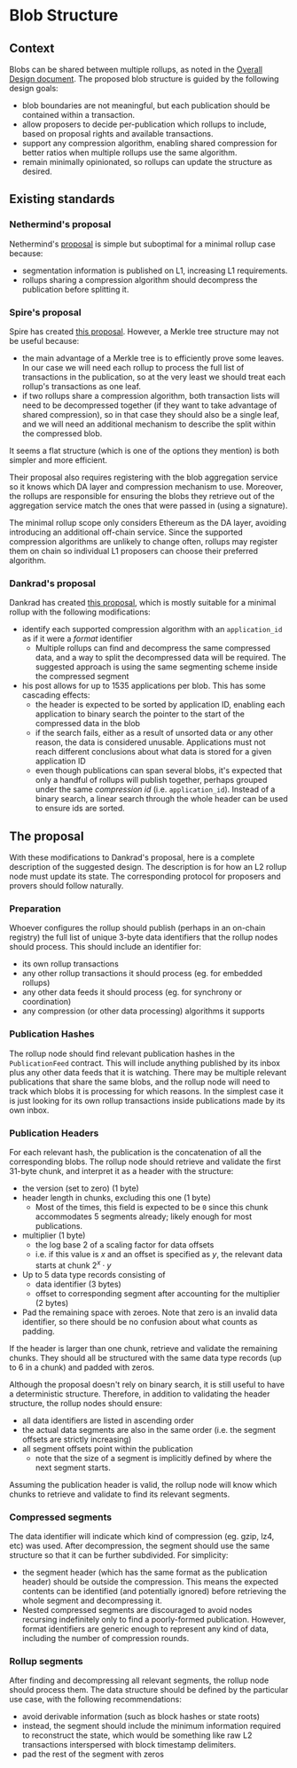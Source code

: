 # Blob Structure

## Context

Blobs can be shared between multiple rollups, as noted in the [Overall Design document](./Overall%20Design.md). The proposed blob structure is guided by the following design goals:

- blob boundaries are not meaningful, but each publication should be contained within a transaction.
- allow proposers to decide per-publication which rollups to include, based on proposal rights and available transactions.
- support any compression algorithm, enabling shared compression for better ratios when multiple rollups use the same algorithm.
- remain minimally opinionated, so rollups can update the structure as desired.


## Existing standards

### Nethermind's proposal

Nethermind's [proposal](https://hackmd.io/@linoscope/blob-sharing-for-based-rollups) is simple but suboptimal for a minimal rollup case because:

- segmentation information is published on L1, increasing L1 requirements.
- rollups sharing a compression algorithm should decompress the publication before splitting it.

### Spire's proposal

Spire has created [this proposal](https://paragraph.xyz/@spire/shared-blob-compression). However, a Merkle tree structure may not be useful because:

- the main advantage of a Merkle tree is to efficiently prove some leaves. In our case we will need each rollup to process the full list of transactions in the publication, so at the very least we should treat each rollup's transactions as one leaf.
- if two rollups share a compression algorithm, both transaction lists will need to be decompressed together (if they want to take advantage of shared compression), so in that case they should also be a single leaf, and we will need an additional mechanism to describe the split within the compressed blob.

It seems a flat structure (which is one of the options they mention) is both simpler and more efficient.

Their proposal also requires registering with the blob aggregation service so it knows which DA layer and compression mechanism to use. Moreover, the rollups are responsible for ensuring the blobs they retrieve out of the aggregation service match the ones that were passed in (using a signature).

The minimal rollup scope only considers Ethereum as the DA layer, avoiding introducing an additional off-chain service. Since the supported compression algorithms are unlikely to change often, rollups may register them on chain so individual L1 proposers can choose their preferred algorithm.

### Dankrad's proposal

Dankrad has created [this proposal](https://ethresear.ch/t/suggested-format-for-shard-blob-header/9996), which is mostly suitable for a minimal rollup with the following modifications:

- identify each supported compression algorithm with an `application_id` as if it were a _format_ identifier
    - Multiple rollups can find and decompress the same compressed data, and a way to split the decompressed data will be required. The suggested approach is using the same segmenting scheme inside the compressed segment
- his post allows for up to 1535 applications per blob. This has some cascading effects:
    - the header is expected to be sorted by application ID, enabling each application to binary search the pointer to the start of the compressed data in the blob
    - if the search fails, either as a result of unsorted data or any other reason, the data is considered unusable. Applications must not reach different conclusions about what data is stored for a given application ID
    - even though publications can span several blobs, it's expected that only a handful of rollups will publish together, perhaps grouped under the same _compression id_ (i.e. `application_id`). Instead of a binary search, a linear search through the whole header can be used to ensure ids are sorted.


## The proposal

With these modifications to Dankrad's proposal, here is a complete description of the suggested design. The description is for how an L2 rollup node must update its state. The corresponding protocol for proposers and provers should follow naturally.

### Preparation

Whoever configures the rollup should publish (perhaps in an on-chain registry) the full list of unique 3-byte data identifiers that the rollup nodes should process. This should include an identifier for:

- its own rollup transactions
- any other rollup transactions it should process (eg. for embedded rollups)
- any other data feeds it should process (eg. for synchrony or coordination)
- any compression (or other data processing) algorithms it supports

### Publication Hashes

The rollup node should find relevant publication hashes in the `PublicationFeed` contract. This will include anything published by its inbox plus any other data feeds that it is watching. There may be multiple relevant publications that share the same blobs, and the rollup node will need to track which blobs it is processing for which reasons. In the simplest case it is just looking for its own rollup transactions inside publications made by its own inbox.

### Publication Headers

For each relevant hash, the publication is the concatenation of all the corresponding blobs. The rollup node should retrieve and validate the first 31-byte chunk, and interpret it as a header with the structure:

- the version (set to zero) (1 byte)
- header length in chunks, excluding this one (1 byte)
    - Most of the times, this field is expected to be `0` since this chunk accommodates 5 segments already; likely enough for most publications.
- multiplier (1 byte)
    - the log base 2 of a scaling factor for data offsets
    - i.e. if this value is $x$ and an offset is specified as $y$, the relevant data starts at chunk $2^x \cdot y$
- Up to 5 data type records consisting of
    - data identifier (3 bytes)
    - offset to corresponding segment after accounting for the multiplier (2 bytes)
- Pad the remaining space with zeroes. Note that zero is an invalid data identifier, so there should be no confusion about what counts as padding.

If the header is larger than one chunk, retrieve and validate the remaining chunks. They should all be structured with the same data type records (up to 6 in a chunk) and padded with zeros.

Although the proposal doesn't rely on binary search, it is still useful to have a deterministic structure. Therefore, in addition to validating the header structure, the rollup nodes should ensure:

- all data identifiers are listed in ascending order
- the actual data segments are also in the same order (i.e. the segment offsets are strictly increasing)
- all segment offsets point within the publication
    - note that the size of a segment is implicitly defined by where the next segment starts.

Assuming the publication header is valid, the rollup node will know which chunks to retrieve and validate to find its relevant segments.


### Compressed segments

The data identifier will indicate which kind of compression (eg. gzip, lz4, etc) was used. After decompression, the segment should use the same structure so that it can be further subdivided. For simplicity:

- the segment header (which has the same format as the publication header) should be outside the compression. This means the expected contents can be identified (and potentially ignored) before retrieving the whole segment and decompressing it.
- Nested compressed segments are discouraged to avoid nodes recursing indefinitely only to find a poorly-formed publication. However, format identifiers are generic enough to represent any kind of data, including the number of compression rounds.

### Rollup segments

After finding and decompressing all relevant segments, the rollup node should process them. The data structure should be defined by the particular use case, with the following recommendations:

- avoid derivable information (such as block hashes or state roots)
- instead, the segment should include the minimum information required to reconstruct the state, which would be something like raw L2 transactions interspersed with block timestamp delimiters.
- pad the rest of the segment with zeros